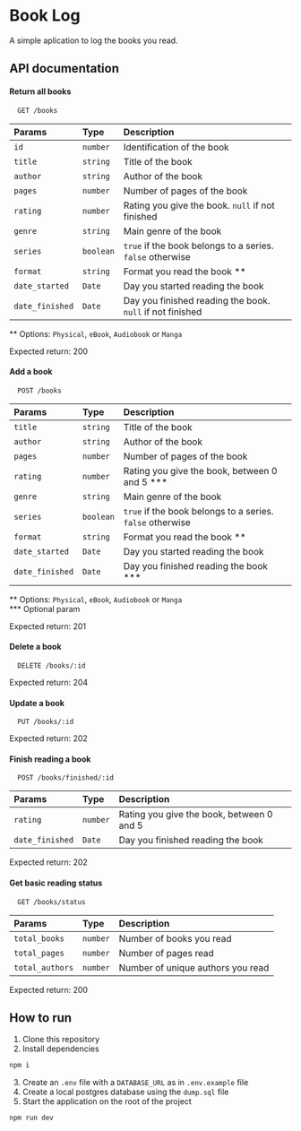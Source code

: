 
# Book Log

A simple aplication to log the books you read.


## API documentation

#### Return all books

```http
  GET /books
```

| Params   | Type       | Description                           |
| :---------- | :--------- | :---------------------------------- |
| `id` | `number` | Identification of the book |
| `title` | `string` | Title of the book |
| `author` | `string` | Author of the book |
| `pages` | `number` | Number of pages of the book |
| `rating` | `number` | Rating you give the book. `null` if not finished |
| `genre` | `string` | Main genre of the book |
| `series` | `boolean` | `true` if the book belongs to a series. `false` otherwise |
| `format` | `string` | Format you read the book ** |
| `date_started` | `Date` | Day you started reading the book |
| `date_finished` | `Date` | Day you finished reading the book. `null` if not finished |

** Options: `Physical`, `eBook`, `Audiobook` or `Manga`  

Expected return: 200

#### Add a book

```http
  POST /books
```

| Params   | Type       | Description                           |
| :---------- | :--------- | :------------------------------------------ |
| `title` | `string` | Title of the book |
| `author` | `string` | Author of the book |
| `pages` | `number` | Number of pages of the book |
| `rating` | `number` | Rating you give the book, between 0 and 5 ***|
| `genre` | `string` | Main genre of the book |
| `series` | `boolean` | `true` if the book belongs to a series. `false` otherwise |
| `format` | `string` | Format you read the book ** |
| `date_started` | `Date` | Day you started reading the book |
| `date_finished` | `Date` | Day you finished reading the book *** |

** Options: `Physical`, `eBook`, `Audiobook` or `Manga`  
*** Optional param  

Expected return: 201

#### Delete a book

```http
  DELETE /books/:id
```

Expected return: 204

#### Update a book

```http
  PUT /books/:id
```

Expected return: 202

#### Finish reading a book

```http
  POST /books/finished/:id
```

| Params   | Type       | Description                           |
| :---------- | :--------- | :------------------------------------------ |
| `rating` | `number` | Rating you give the book, between 0 and 5 |
| `date_finished` | `Date` | Day you finished reading the book |

Expected return: 202

#### Get basic reading status

```http
  GET /books/status
```

| Params   | Type       | Description                           |
| :---------- | :--------- | :------------------------------------------ |
| `total_books` | `number` | Number of books you read |
| `total_pages` | `number` | Number of pages read |
| `total_authors` | `number` | Number of unique authors you read |

Expected return: 200


## How to run

1. Clone this repository
2. Install dependencies
```bash
npm i
```
3. Create an `.env` file with a `DATABASE_URL` as in `.env.example` file
4. Create a local postgres database using the `dump.sql` file
5. Start the application on the root of the project
```bash
npm run dev
```
    
